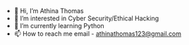 - 👋 Hi, I’m Athina Thomas
- 👀 I’m interested in Cyber Security/Ethical Hacking
- 🌱 I’m currently learning Python
- 📫 How to reach me email - athinathomas123@gmail.com

<!---
ArtistYay/ArtistYay is a ✨ special ✨ repository because its `README.md` (this file) appears on your GitHub profile.
You can click the Preview link to take a look at your changes.
--->
